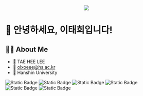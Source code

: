 
<div align="center">
  <img src="https://github.com/oka1313/oka1313/assets/101691440/92118a53-c5b6-40bc-b130-bf8c398d7b51" />
</div>

# 👋 안녕하세요, 이태희입니다!

## 👨‍💻 About Me
- 🌸 TAE HEE LEE
- 💖 olxoeee@hs.ac.kr
- 🎀 Hanshin University
  
<img alt="Static Badge" src="https://img.shields.io/badge/Python-%233776AB?logo=Python&logoColor=white"> <img alt="Static Badge" src="https://img.shields.io/badge/C-%23A8B9CC?logo=C&logoColor=white&labelColor=blue"> <img alt="Static Badge" src="https://img.shields.io/badge/Git-%23F05032?logo=Git&logoColor=white&labelColor=orange">
<img alt="Static Badge" src="https://img.shields.io/badge/GitHub-%23181717?logo=GitHub&logoColor=white&labelColor=black">
<img alt="Static Badge" src="https://img.shields.io/badge/HTML5-%23E34F26?logo=HTML5&logoColor=white">
<img alt="Static Badge" src="https://img.shields.io/badge/JavaScript-%23F7DF1E?logo=JavaScript&logoColor=white">


